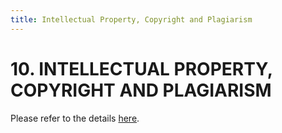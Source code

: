 ```yaml
---
title: Intellectual Property, Copyright and Plagiarism
---
```


# 10. INTELLECTUAL PROPERTY, COPYRIGHT AND PLAGIARISM

Please refer to the details [here](https://www.sp.edu.sg/sp/student-services/osc-overview/student-handbook/intellectual-property-copyright-and-plagiarism).
